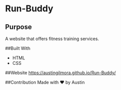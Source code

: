 # Run-Buddy

## Purpose
A website that offers fitness training services.

##Built With 
* HTML
* CSS

##Website
https://austingilmora.github.io/Run-Buddy/

##Contribution 
Made with ❤️ by Austin 
